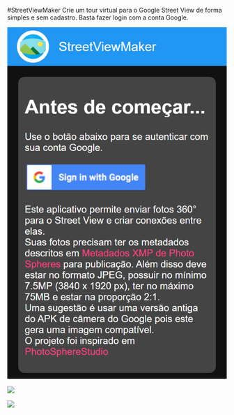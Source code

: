 #StreetViewMaker
Crie um tour virtual para o Google Street View de forma simples e sem cadastro. Basta fazer login com a conta Google.


![](image1.png)

![](images2.png)

![](images3.png)
